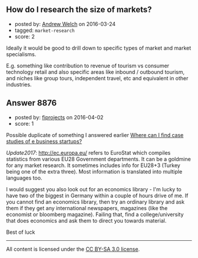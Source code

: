 ## How do I research the size of markets?

- posted by: [Andrew Welch](https://stackexchange.com/users/112525/andrew-welch) on 2016-03-24
- tagged: `market-research`
- score: 2

Ideally it would be good to drill down to specific types of market and market specialisms. 

E.g. something like contribution to revenue of tourism vs consumer technology retail and also specific areas like inbound / outbound tourism, and niches like group tours, independent travel, etc and equivalent in other industries.


## Answer 8876

- posted by: [fiprojects](https://stackexchange.com/users/5370155/fiprojects) on 2016-04-02
- score: 1

<p>Possible duplicate of something I answered earlier <a href="https://startups.stackexchange.com/questions/8810/where-can-i-find-case-studies-of-e-business-startups/8816#8816">Where can I find case studies of e business startups?</a></p>

<p><em>Update2017</em>: <a href="http://ec.europa.eu/" rel="nofollow noreferrer">http://ec.europa.eu/</a> refers to EuroStat which compiles statistics from various EU28 Government departments. It can be a goldmine for any market research. It sometimes includes info for EU28+3 (Turkey being one of the extra three). Most information is translated into multiple languages too.</p>

<p>I would suggest you also look out for an economics library - I'm lucky to have two of the biggest in Germany within a couple of hours drive of me. If you cannot find an economics library, then try an ordinary library and ask them if they get any international newspapers, magazines (like the economist or bloomberg magazine). Failing that, find a college/university that does economics and ask them to direct you towards material.</p>

<p>Best of luck</p>




---

All content is licensed under the [CC BY-SA 3.0 license](https://creativecommons.org/licenses/by-sa/3.0/).
